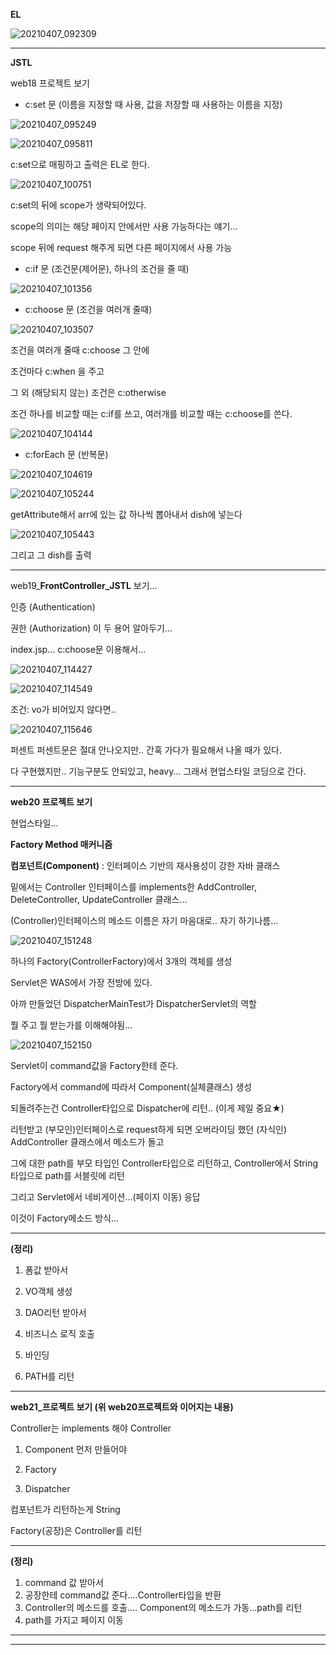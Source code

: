 **EL**

![20210407_092309](https://user-images.githubusercontent.com/78403443/113824805-2cba0880-97bb-11eb-820d-b9d4c8db6683.png)

---

**JSTL**

 web18 프로젝트 보기



- c:set 문 (이름을 지정할 때 사용, 값을 저장할 때 사용하는 이름을 지정)

![20210407_095249](https://user-images.githubusercontent.com/78403443/113824888-43f8f600-97bb-11eb-848b-cab971ef5708.png)

![20210407_095811](https://user-images.githubusercontent.com/78403443/113824924-4fe4b800-97bb-11eb-9539-d4c167aa4c19.png)

c:set으로 매핑하고 출력은 EL로 한다.

![20210407_100751](https://user-images.githubusercontent.com/78403443/113824961-5c691080-97bb-11eb-845e-b1709ce672fc.png)

c:set의 뒤에 scope가 생략되어있다. 

scope의 의미는 해당 페이지 안에서만 사용 가능하다는 얘기...

scope 뒤에 request 해주게 되면 다른 페이지에서 사용 가능



- c:if 문 (조건문(제어문), 하나의 조건을 줄 때)

![20210407_101356](https://user-images.githubusercontent.com/78403443/113825034-74d92b00-97bb-11eb-8d09-87765c7fc7e9.png)



- c:choose 문 (조건을 여러개 줄때)

![20210407_103507](https://user-images.githubusercontent.com/78403443/113825128-8f130900-97bb-11eb-989d-1bd40275c923.png)

조건을 여러개 줄때 c:choose 그 안에

조건마다 c:when 을 주고

그 외 (해당되지 않는) 조건은 c:otherwise



조건 하나를 비교할 때는 c:if를 쓰고, 여러개를 비교할 때는 c:choose를 쓴다.

![20210407_104144](https://user-images.githubusercontent.com/78403443/113825206-a3570600-97bb-11eb-9ced-2609d8e18d76.png)



- c:forEach 문 (반복문)

![20210407_104619](https://user-images.githubusercontent.com/78403443/113825276-be297a80-97bb-11eb-93ee-8763999cd2fd.png)



![20210407_105244](https://user-images.githubusercontent.com/78403443/113825316-caadd300-97bb-11eb-876b-f2599a72be97.png)

getAttribute해서 arr에 있는 값 하나씩 뽑아내서 dish에 넣는다



![20210407_105443](https://user-images.githubusercontent.com/78403443/113825392-dbf6df80-97bb-11eb-86f0-176a400aca0c.png)

그리고 그 dish를 출력

---

web19_**FrontController_JSTL** 보기...

인증 (Authentication)

권한 (Authorization) 이 두 용어 알아두기...



index.jsp... c:choose문 이용해서...

![20210407_114427](https://user-images.githubusercontent.com/78403443/113825485-fd57cb80-97bb-11eb-9d49-d0f7e1f38ee6.png)

![20210407_114549](https://user-images.githubusercontent.com/78403443/113825498-0183e900-97bc-11eb-9eab-a5006ebd559f.png)

조건: vo가 비어있지 않다면..



![20210407_115646](https://user-images.githubusercontent.com/78403443/113825599-24ae9880-97bc-11eb-93c2-7b93c4ea3f25.png)

퍼센트 퍼센트문은 절대 안나오지만.. 간혹 가다가 필요해서 나올 때가 있다.

다 구현했지만.. 기능구분도 안되있고, heavy... 그래서 현업스타일 코딩으로 간다.

---

**web20 프로젝트 보기**

현업스타일...

**Factory Method 매커니즘**

**컴포넌트(Component)** : 인터페이스 기반의 재사용성이 강한 자바 클래스

밑에서는 Controller 인터페이스를 implements한 AddController, DeleteController, UpdateController 클래스...



(Controller)인터페이스의 메소드 이름은 자기 마음대로.. 자기 하기나름...

![20210407_151248](https://user-images.githubusercontent.com/78403443/113825752-5293dd00-97bc-11eb-993e-a789d96c9239.png)

하나의 Factory(ControllerFactory)에서 3개의 객체를 생성

Servlet은 WAS에서 가장 전방에 있다. 

아까 만들었던 DispatcherMainTest가 DispatcherServlet의 역할



뭘 주고 뭘 받는가를 이해해야됨...

![20210407_152150](https://user-images.githubusercontent.com/78403443/113825824-66d7da00-97bc-11eb-8ae7-f0032ded2efd.png)

Servlet이 command값을 Factory한테 준다.

Factory에서 command에 따라서 Component(실체클래스) 생성

되돌려주는건 Controller타입으로 Dispatcher에 리턴.. (이게 제일 중요★)





리턴받고 (부모인)인터페이스로 request하게  되면 오버라이딩 했던 (자식인) AddController 클래스에서 메소드가 돌고

그에 대한 path를 부모 타입인 Controller타입으로 리턴하고, Controller에서 String 타입으로 path를 서블릿에 리턴





그리고 Servlet에서 네비게이션...(페이지 이동) 응답



이것이 Factory메소드 방식...

---

**(정리)**

1. 폼값 받아서

2. VO객체 생성

3. DAO리턴 받아서

4. 비즈니스 로직 호출

5. 바인딩

6. PATH를 리턴

---

**web21_프로젝트 보기 (위 web20프로젝트와 이어지는 내용)**

Controller는 implements 해야 Controller





1. Component 먼저 만들어야

2. Factory 

3. Dispatcher





컴포넌트가 리턴하는게 String

Factory(공장)은 Controller를 리턴

---

**(정리)**

1. command 값 받아서
2. 공장한테 command값 준다....Controller타입을 반환		
3. Controller의 메소드를 호출.... Component의 메소드가 가동...path를 리턴
4. path를 가지고 페이지 이동

---

---
